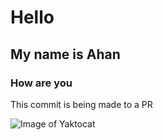 # Hello
## My name is Ahan
### How are you

This commit is being made to a PR

![Image of Yaktocat](https://octodex.github.com/images/yaktocat.png)

